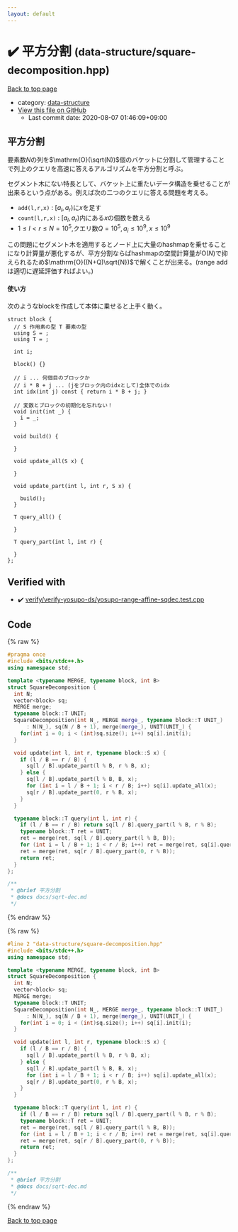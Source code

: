 ```yaml
---
layout: default
---
```


<!-- mathjax config similar to math.stackexchange -->
<script type="text/javascript" async
  src="https://cdnjs.cloudflare.com/ajax/libs/mathjax/2.7.5/MathJax.js?config=TeX-MML-AM_CHTML">
</script>
<script type="text/x-mathjax-config">
  MathJax.Hub.Config({
    TeX: { equationNumbers: { autoNumber: "AMS" }},
    tex2jax: {
      inlineMath: [ ['$','$'] ],
      processEscapes: true
    },
    "HTML-CSS": { matchFontHeight: false },
    displayAlign: "left",
    displayIndent: "2em"
  });
</script>

<script type="text/javascript" src="https://cdnjs.cloudflare.com/ajax/libs/jquery/3.4.1/jquery.min.js"></script>
<script src="https://cdn.jsdelivr.net/npm/jquery-balloon-js@1.1.2/jquery.balloon.min.js" integrity="sha256-ZEYs9VrgAeNuPvs15E39OsyOJaIkXEEt10fzxJ20+2I=" crossorigin="anonymous"></script>
<script type="text/javascript" src="../../assets/js/copy-button.js"></script>
<link rel="stylesheet" href="../../assets/css/copy-button.css" />


# :heavy_check_mark: 平方分割 <small>(data-structure/square-decomposition.hpp)</small>

<a href="../../index.html">Back to top page</a>

* category: <a href="../../index.html#36397fe12f935090ad150c6ce0c258d4">data-structure</a>
* <a href="{{ site.github.repository_url }}/blob/master/data-structure/square-decomposition.hpp">View this file on GitHub</a>
    - Last commit date: 2020-08-07 01:46:09+09:00




## 平方分割

要素数$N$の列を$\mathrm{O}(\sqrt(N))$個のバケットに分割して管理することで列上のクエリを高速に答えるアルゴリズムを平方分割と呼ぶ。

セグメント木にない特長として、バケット上に重たいデータ構造を乗せることが出来るという点がある。例えば次の二つのクエリに答える問題を考える。

- `add(l,r,x)` : $[a_l,a_r)$に$x$を足す
- `count[l,r,x)` : $[a_l,a_r)$内にある$x$の個数を数える
- $1 \leq l < r \leq N=10^5,$クエリ数$Q=10^5,a_i \leq 10^9, x \leq 10^9$

この問題にセグメント木を適用するとノード上に大量のhashmapを乗せることになり計算量が悪化するが、平方分割ならばhashmapの空間計算量が$\mathrm{O}(N)$で抑えられるため$\mathrm{O}((N+Q)\sqrt{N})$で解くことが出来る。(range addは適切に遅延評価すればよい。)

#### 使い方

次のようなblockを作成して本体に乗せると上手く動く。

```cpp=
struct block {
  // S 作用素の型 T 要素の型
  using S = ;
  using T = ;

  int i;

  block() {}

  // i ... 何個目のブロックか
  // i * B + j ... (jをブロック内のidxとして)全体でのidx
  int idx(int j) const { return i * B + j; }
  
  // 変数とブロックの初期化を忘れない！
  void init(int _) { 
    i = _; 
  }

  void build() {

  }

  void update_all(S x) {

  }

  void update_part(int l, int r, S x) { 
    
    build(); 
  }

  T query_all() {

  }

  T query_part(int l, int r) {

  }
};
```

## Verified with

* :heavy_check_mark: <a href="../../verify/verify/verify-yosupo-ds/yosupo-range-affine-sqdec.test.cpp.html">verify/verify-yosupo-ds/yosupo-range-affine-sqdec.test.cpp</a>


## Code

<a id="unbundled"></a>
{% raw %}
```cpp
#pragma once
#include <bits/stdc++.h>
using namespace std;

template <typename MERGE, typename block, int B>
struct SquareDecomposition {
  int N;
  vector<block> sq;
  MERGE merge;
  typename block::T UNIT;
  SquareDecomposition(int N_, MERGE merge_, typename block::T UNIT_)
      : N(N_), sq(N / B + 1), merge(merge_), UNIT(UNIT_) {
    for(int i = 0; i < (int)sq.size(); i++) sq[i].init(i);
  }

  void update(int l, int r, typename block::S x) {
    if (l / B == r / B) {
      sq[l / B].update_part(l % B, r % B, x);
    } else {
      sq[l / B].update_part(l % B, B, x);
      for (int i = l / B + 1; i < r / B; i++) sq[i].update_all(x);
      sq[r / B].update_part(0, r % B, x);
    }
  }

  typename block::T query(int l, int r) {
    if (l / B == r / B) return sq[l / B].query_part(l % B, r % B);
    typename block::T ret = UNIT;
    ret = merge(ret, sq[l / B].query_part(l % B, B));
    for (int i = l / B + 1; i < r / B; i++) ret = merge(ret, sq[i].query_all());
    ret = merge(ret, sq[r / B].query_part(0, r % B));
    return ret;
  }
};

/**
 * @brief 平方分割
 * @docs docs/sqrt-dec.md
 */

```
{% endraw %}

<a id="bundled"></a>
{% raw %}
```cpp
#line 2 "data-structure/square-decomposition.hpp"
#include <bits/stdc++.h>
using namespace std;

template <typename MERGE, typename block, int B>
struct SquareDecomposition {
  int N;
  vector<block> sq;
  MERGE merge;
  typename block::T UNIT;
  SquareDecomposition(int N_, MERGE merge_, typename block::T UNIT_)
      : N(N_), sq(N / B + 1), merge(merge_), UNIT(UNIT_) {
    for(int i = 0; i < (int)sq.size(); i++) sq[i].init(i);
  }

  void update(int l, int r, typename block::S x) {
    if (l / B == r / B) {
      sq[l / B].update_part(l % B, r % B, x);
    } else {
      sq[l / B].update_part(l % B, B, x);
      for (int i = l / B + 1; i < r / B; i++) sq[i].update_all(x);
      sq[r / B].update_part(0, r % B, x);
    }
  }

  typename block::T query(int l, int r) {
    if (l / B == r / B) return sq[l / B].query_part(l % B, r % B);
    typename block::T ret = UNIT;
    ret = merge(ret, sq[l / B].query_part(l % B, B));
    for (int i = l / B + 1; i < r / B; i++) ret = merge(ret, sq[i].query_all());
    ret = merge(ret, sq[r / B].query_part(0, r % B));
    return ret;
  }
};

/**
 * @brief 平方分割
 * @docs docs/sqrt-dec.md
 */

```
{% endraw %}

<a href="../../index.html">Back to top page</a>

